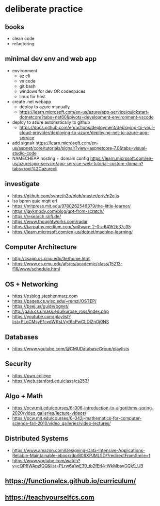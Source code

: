 # deliberate practice

## books
* clean code
* refactoring

## minimal dev env and web app
* environment
  * az cli
  * vs code
  * git bash
  * windows for dev OR codespaces
  * linux for host
* create .net webapp
  * deploy to azure manually
  * https://learn.microsoft.com/en-us/azure/app-service/quickstart-dotnetcore?tabs=net60&pivots=development-environment-vscode
* deploy to azure automatically to github
  * https://docs.github.com/en/actions/deployment/deploying-to-your-cloud-provider/deploying-to-azure/deploying-net-to-azure-app-service
* add signalr https://learn.microsoft.com/en-us/aspnet/core/tutorials/signalr?view=aspnetcore-7.0&tabs=visual-studio-code
* NAMECHEAP hosting + domain config https://learn.microsoft.com/en-us/azure/app-service/app-service-web-tutorial-custom-domain?tabs=root%2Cazurecli

## investigate
  * https://github.com/synrc/n2o/blob/master/priv/n2o.js
  * iso bpmn quic mqtt erl
  * https://mitpress.mit.edu/9780262546379/the-little-learner/
  * https://jaykmody.com/blog/gpt-from-scratch/
  * https://research.ralfj.de/ 
  * https://www.thoughtworks.com/radar
  * https://karpathy.medium.com/software-2-0-a64152b37c35
  * https://learn.microsoft.com/en-us/dotnet/machine-learning/

## Computer Architecture
* http://csapp.cs.cmu.edu/3e/home.html
* https://www.cs.cmu.edu/afs/cs/academic/class/15213-f16/www/schedule.html

## OS + Networking
* https://osblog.stephenmarz.com
* https://pages.cs.wisc.edu/~remzi/OSTEP/
* https://beej.us/guide/bgnet/
* http://gaia.cs.umass.edu/kurose_ross/index.php
* https://youtube.com/playlist?list=PLoCMsyE1cvdWKsLVyf6cPwCLDIZnOj0NS

## Databases
* https://www.youtube.com/@CMUDatabaseGroup/playlists

## Security
* https://pwn.college
* https://web.stanford.edu/class/cs253/

## Algo + Math
* https://ocw.mit.edu/courses/6-006-introduction-to-algorithms-spring-2020/video_galleries/lecture-videos/
* https://ocw.mit.edu/courses/6-042j-mathematics-for-computer-science-fall-2010/video_galleries/video-lectures/

## Distributed Systems
* https://www.amazon.com/Designing-Data-Intensive-Applications-Reliable-Maintainable-ebook/dp/B06XPJML5D/?redirectFromSmile=1
* https://www.youtube.com/watch?v=cQP8WApzIQQ&list=PLrw6a1wE39_tb2fErI4-WkMbsvGQk9_UB

## https://functionalcs.github.io/curriculum/

## https://teachyourselfcs.com

